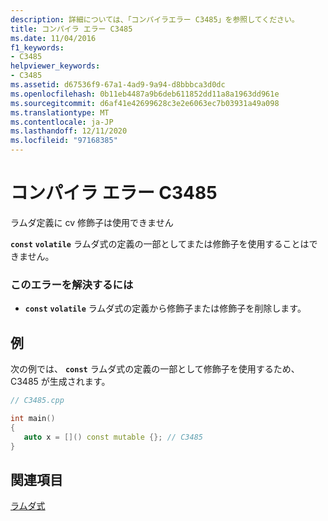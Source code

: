 ```yaml
---
description: 詳細については、「コンパイラエラー C3485」を参照してください。
title: コンパイラ エラー C3485
ms.date: 11/04/2016
f1_keywords:
- C3485
helpviewer_keywords:
- C3485
ms.assetid: d67536f9-67a1-4ad9-9a94-d8bbbca3d0dc
ms.openlocfilehash: 0b11eb4487a9b6deb611852dd11a8a1963dd961e
ms.sourcegitcommit: d6af41e42699628c3e2e6063ec7b03931a49a098
ms.translationtype: MT
ms.contentlocale: ja-JP
ms.lasthandoff: 12/11/2020
ms.locfileid: "97168385"
---
```

# <a name="compiler-error-c3485"></a>コンパイラ エラー C3485

ラムダ定義に cv 修飾子は使用できません

**`const`** **`volatile`** ラムダ式の定義の一部としてまたは修飾子を使用することはできません。

### <a name="to-correct-this-error"></a>このエラーを解決するには

- **`const`** **`volatile`** ラムダ式の定義から修飾子または修飾子を削除します。

## <a name="example"></a>例

次の例では、 **`const`** ラムダ式の定義の一部として修飾子を使用するため、C3485 が生成されます。

```cpp
// C3485.cpp

int main()
{
   auto x = []() const mutable {}; // C3485
}
```

## <a name="see-also"></a>関連項目

[ラムダ式](../../cpp/lambda-expressions-in-cpp.md)
